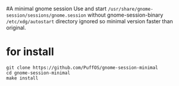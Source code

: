 #A minimal gnome session
Use and start `/usr/share/gnome-session/sessions/gnome.session` without gnome-session-binary
`/etc/xdg/autostart` directory ignored so minimal version faster than original.
# for install
```shell
git clone https://github.com/PuffOS/gnome-session-minimal
cd gnome-session-minimal
make install
```
